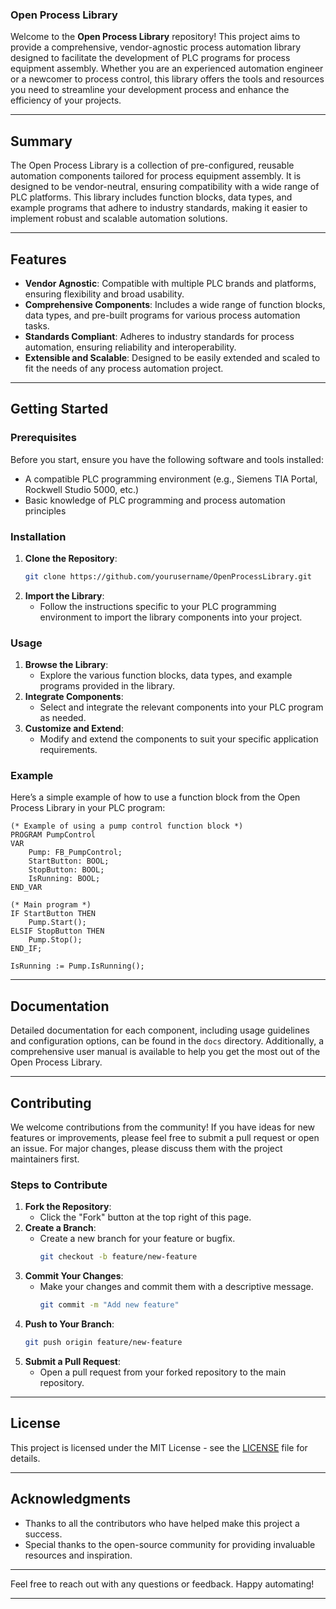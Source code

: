 ### Open Process Library

Welcome to the **Open Process Library** repository! This project aims to provide a comprehensive, vendor-agnostic process automation library designed to facilitate the development of PLC programs for process equipment assembly. Whether you are an experienced automation engineer or a newcomer to process control, this library offers the tools and resources you need to streamline your development process and enhance the efficiency of your projects.

---

## Summary

The Open Process Library is a collection of pre-configured, reusable automation components tailored for process equipment assembly. It is designed to be vendor-neutral, ensuring compatibility with a wide range of PLC platforms. This library includes function blocks, data types, and example programs that adhere to industry standards, making it easier to implement robust and scalable automation solutions.

---

## Features

- **Vendor Agnostic**: Compatible with multiple PLC brands and platforms, ensuring flexibility and broad usability.
- **Comprehensive Components**: Includes a wide range of function blocks, data types, and pre-built programs for various process automation tasks.
- **Standards Compliant**: Adheres to industry standards for process automation, ensuring reliability and interoperability.
- **Extensible and Scalable**: Designed to be easily extended and scaled to fit the needs of any process automation project.

---

## Getting Started

### Prerequisites

Before you start, ensure you have the following software and tools installed:

- A compatible PLC programming environment (e.g., Siemens TIA Portal, Rockwell Studio 5000, etc.)
- Basic knowledge of PLC programming and process automation principles

### Installation

1. **Clone the Repository**:
   ```bash
   git clone https://github.com/yourusername/OpenProcessLibrary.git
   ```
2. **Import the Library**:
   - Follow the instructions specific to your PLC programming environment to import the library components into your project.

### Usage

1. **Browse the Library**:
   - Explore the various function blocks, data types, and example programs provided in the library.
2. **Integrate Components**:
   - Select and integrate the relevant components into your PLC program as needed.
3. **Customize and Extend**:
   - Modify and extend the components to suit your specific application requirements.

### Example

Here’s a simple example of how to use a function block from the Open Process Library in your PLC program:

```plaintext
(* Example of using a pump control function block *)
PROGRAM PumpControl
VAR
    Pump: FB_PumpControl;
    StartButton: BOOL;
    StopButton: BOOL;
    IsRunning: BOOL;
END_VAR

(* Main program *)
IF StartButton THEN
    Pump.Start();
ELSIF StopButton THEN
    Pump.Stop();
END_IF;

IsRunning := Pump.IsRunning();
```

---

## Documentation

Detailed documentation for each component, including usage guidelines and configuration options, can be found in the `docs` directory. Additionally, a comprehensive user manual is available to help you get the most out of the Open Process Library.

---

## Contributing

We welcome contributions from the community! If you have ideas for new features or improvements, please feel free to submit a pull request or open an issue. For major changes, please discuss them with the project maintainers first.

### Steps to Contribute

1. **Fork the Repository**:
   - Click the "Fork" button at the top right of this page.
2. **Create a Branch**:
   - Create a new branch for your feature or bugfix.
     ```bash
     git checkout -b feature/new-feature
     ```
3. **Commit Your Changes**:
   - Make your changes and commit them with a descriptive message.
     ```bash
     git commit -m "Add new feature"
     ```
4. **Push to Your Branch**:
   ```bash
   git push origin feature/new-feature
   ```
5. **Submit a Pull Request**:
   - Open a pull request from your forked repository to the main repository.

---

## License

This project is licensed under the MIT License - see the [LICENSE](LICENSE) file for details.

---

## Acknowledgments

- Thanks to all the contributors who have helped make this project a success.
- Special thanks to the open-source community for providing invaluable resources and inspiration.

---

Feel free to reach out with any questions or feedback. Happy automating!

---

